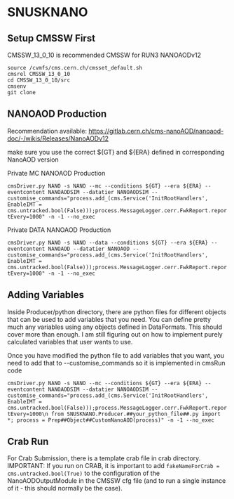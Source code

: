 # SNUSKNANO

## Setup CMSSW First
  CMSSW_13_0_10 is recommended CMSSW for RUN3 NANOAODv12

  ```
  source /cvmfs/cms.cern.ch/cmsset_default.sh
  cmsrel CMSSW_13_0_10
  cd CMSSW_13_0_10/src
  cmsenv
  git clone 
  ```
## NANOAOD Production
  Recommendation available: https://gitlab.cern.ch/cms-nanoAOD/nanoaod-doc/-/wikis/Releases/NanoAODv12

  make sure you use the correct ${GT} and ${ERA} defined in corresponding NanoAOD version

  Private MC NANOAOD Production
  
  ```cmsDriver.py NANO -s NANO --mc --conditions ${GT} --era ${ERA} --eventcontent NANOAODSIM --datatier NANOAODSIM --customise_commands="process.add_(cms.Service('InitRootHandlers', EnableIMT = cms.untracked.bool(False)));process.MessageLogger.cerr.FwkReport.reportEvery=1000" -n -1 --no_exec```
  
  Private DATA NANOAOD Production
  
  ```cmsDriver.py NANO -s NANO --data --conditions ${GT} --era ${ERA} --eventcontent NANOAOD --datatier NANOAOD --customise_commands="process.add_(cms.Service('InitRootHandlers', EnableIMT = cms.untracked.bool(False)));process.MessageLogger.cerr.FwkReport.reportEvery=1000" -n -1 --no_exec```

## Adding Variables

  Inside Producer/python directory, there are python files for different objects that can be used to add variables that you need. 
  You can define pretty much any variables using any objects defined in DataFormats. This should cover more than enough.
  I am still figuring out on how to implement purely calculated variables that user wants to use. 

  Once you have modified the python file to add variables that you want, you need to add that to --customise_commands so it is implemented in cmsRun code

  ```cmsDriver.py NANO -s NANO --mc --conditions ${GT} --era ${ERA} --eventcontent NANOAODSIM --datatier NANOAODSIM --customise_commands="process.add_(cms.Service('InitRootHandlers', EnableIMT = cms.untracked.bool(False)));process.MessageLogger.cerr.FwkReport.reportEvery=1000\n from SNUSKNANO.Producer.##your_python_file##.py import *; process = Prep##Object##CustomNanoAOD(process)" -n -1 --no_exec``` 


## Crab Run

  For Crab Submission, there is a template crab file in crab directory. 
  IMPORTANT: If you run on CRAB, it is important to add ```fakeNameForCrab = cms.untracked.bool(True)``` to the configuration of the NanoAODOutputModule in the CMSSW cfg file (and to run a single instance of it - this should normally be the case).
